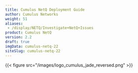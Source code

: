 ```yaml
---
title: Cumulus NetQ Deployment Guide
author: Cumulus Networks
weight: 51
aliases:
 - /display/NETQ/Investigate+NetQ+Issues
product: Cumulus NetQ
version: 2.2
draft: true
imgData: cumulus-netq-22
siteSlug: cumulus-netq-22
---
```

{{< figure src="/images/logo_cumulus_jade_reversed.png" >}}
